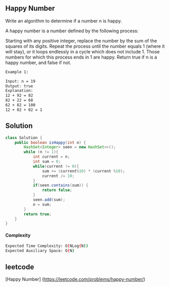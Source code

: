 ## Happy Number
Write an algorithm to determine if a number n is happy.

A happy number is a number defined by the following process:

Starting with any positive integer, replace the number by the sum of the squares of its digits.
Repeat the process until the number equals 1 (where it will stay), or it loops endlessly in a cycle which does not include 1.
Those numbers for which this process ends in 1 are happy.
Return true if n is a happy number, and false if not.
```bash 
Example 1:

Input: n = 19
Output: true
Explanation:
12 + 92 = 82
82 + 22 = 68
62 + 82 = 100
12 + 02 + 02 = 1
```

## Solution 

```java
class Solution {
    public boolean isHappy(int n) {
        HashSet<Integer> seen = new HashSet<>();
        while (n != 1){
            int current = n;
            int sum = 0;
            while(current != 0){
                sum += (current%10) * (current %10);
                current /= 10;
            }
            if(seen.contains(sum)) {
                return false;
            }
            seen.add(sum);
            n = sum;
        }
        return true;
    }
}
```
#### Complexity
```bash
Expected Time Complexity: O(NLog(N))
Expected Auxiliary Space: O(N)
```
## leetcode
[Happy Number] (https://leetcode.com/problems/happy-number/)
